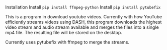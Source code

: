 Installation
Install ``pip install ffmpeg-python``
Install ``pip install pytubefix``

This is a program in download youtube videos. Currently with how YouTube efficiently streams videos using DASH, this program downloads the highest video stream and audio stream available and merges the files into a single mp4 file. The resulting file will be stored on the desktop.

Currently uses pytubefix with ffmpeg to merge the streams.